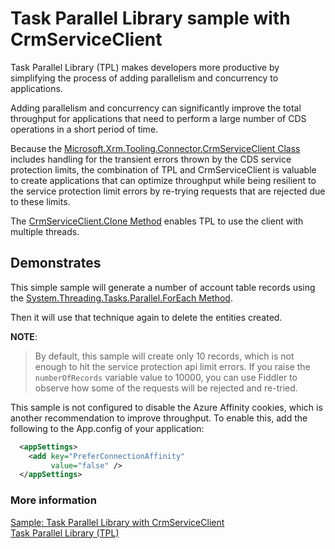 # Task Parallel Library sample with CrmServiceClient

Task Parallel Library (TPL) makes developers more productive by simplifying the process of adding parallelism and concurrency to applications.

Adding parallelism and concurrency can significantly improve the total throughput for applications that need to perform a large number of CDS operations in a short period of time.

Because the [Microsoft.Xrm.Tooling.Connector.CrmServiceClient Class](https://docs.microsoft.com/dotnet/api/microsoft.xrm.tooling.connector.crmserviceclient) includes handling for the transient errors thrown by the CDS service protection limits, the combination of TPL and CrmServiceClient is valuable to create applications that can optimize throughput while being resilient to the service protection limit errors by re-trying requests that are rejected due to these limits.

The [CrmServiceClient.Clone Method](https://docs.microsoft.com/dotnet/api/microsoft.xrm.tooling.connector.crmserviceclient.clone) enables TPL to use the client with multiple threads.

## Demonstrates

This simple sample will generate a number of account table records using the [System.Threading.Tasks.Parallel.ForEach Method](https://docs.microsoft.com/dotnet/api/system.threading.tasks.parallel.foreach).

Then it will use that technique again to delete the entities created.

**NOTE**:
> By default, this sample will create only 10 records, which is not enough to hit the service protection api limit errors. If you raise the `numberOfRecords` variable value to 10000, you can use Fiddler to observe how some of the requests will be rejected and re-tried.

This sample is not configured to disable the Azure Affinity cookies, which is another recommendation to improve throughput. To enable this, add the following to the App.config of your application:

```xml
  <appSettings>
    <add key="PreferConnectionAffinity"
         value="false" />
  </appSettings>
```


### More information

[Sample: Task Parallel Library with CrmServiceClient](https://learn.microsoft.com/power-apps/developer/data-platform/xrm-tooling/sample-tpl-crmserviceclient)  
[Task Parallel Library (TPL)](https://docs.microsoft.com/dotnet/standard/parallel-programming/task-parallel-library-tpl)